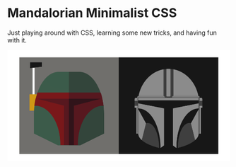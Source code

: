 # Mandalorian Minimalist CSS

Just playing around with CSS, learning some new tricks, and having fun with it.

![Preview](preview.png)
